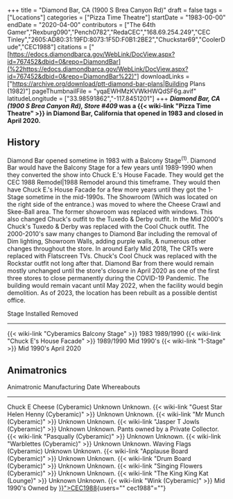 +++
title = "Diamond Bar, CA (1900 S Brea Canyon Rd)"
draft = false
tags = ["Locations"]
categories = ["Pizza Time Theatre"]
startDate = "1983-00-00"
endDate = "2020-04-00"
contributors = ["The 64th Gamer","Rexburg090","Pench0782","RedaCEC","168.69.254.249","CEC Tinley","2605:AD80:31:19FD:8073:1F5D:F0B1:2BE2","Chuckstar69","CoolerDude","CEC1988"]
citations = ["[https://edocs.diamondbarca.gov/WebLink/DocView.aspx?id=767452&dbid=0&repo=DiamondBar](%22https://edocs.diamondbarca.gov/WebLink/DocView.aspx?id=767452&dbid=0&repo=DiamondBar%22)"]
downloadLinks = ["https://archive.org/download/ptt-diamond-bar-plans|Building Plans (1982)"]
pageThumbnailFile = "yqaEWHMzKVWkHWQdSF6g.avif"
latitudeLongitude = ["33.98591862","-117.8451201"]
+++
***Diamond Bar, CA (1900 S Brea Canyon Rd), Store #409* was a {{< wiki-link "Pizza Time Theatre" >}} in Diamond Bar, California that opened in 1983 and closed in April 2020.**

## History

Diamond Bar opened sometime in 1983 with a Balcony Stage<sup>(1)</sup>. Diamond Bar would have the Balcony Stage for a few years until 1989-1990 when they converted the show into Chuck E.'s House Facade. They would get the CEC 1988 Remodel|1988 Remodel around this timeframe. They would then have Chuck E.'s House Facade for a few more years until they got the 1-Stage sometime in the mid-1990s. The Showroom (Which was located on the right side of the entrance.) was moved to where the Cheese Crawl and Skee-Ball area. The former showroom was replaced with windows. This also changed Chuck's outfit to the Tuxedo & Derby outfit. In the Mid 2000's Chuck's Tuxedo & Derby was replaced with the Cool Chuck outfit. The 2000-2010's saw many changes to Diamond Bar including the removal of Dim lighting, Showroom Walls, adding purple walls, & numerous other changes throughout the store. In around Early Mid 2018, The CRTs were replaced with Flatscreen TVs. Chuck's Cool Chuck was replaced with the Rockstar outfit not long after that. Diamond Bar from there would remain mostly unchanged until the store's closure in April 2020 as one of the first three stores to close permanently during the COVID-19 Pandemic. The building would remain vacant until May 2022, when the facility would begin demolition. As of 2023, the location has been rebuilt as a possible dentist office.

  Stage                                              Installed     Removed
  -------------------------------------------------- ------------- -------------
  {{< wiki-link "Cyberamics Balcony Stage" >}}   1983          1989/1990
  {{< wiki-link "Chuck E's House Facade" >}}    1989/1990     Mid 1990's
  {{< wiki-link "1-Stage" >}}                    Mid 1990's   April 2020

## Animatronics

  Animatronic                                                  Manufacturing Date   Whereabouts
  ------------------------------------------------------------ -------------------- ---------------------------------------------------------------------
  Chuck E Cheese (Cyberamic)                                   Unknown              Unknown.
  {{< wiki-link "Guest Star Helen Henny (Cyberamic)" >}}   Unknown              Unknown.
  {{< wiki-link "Mr Munch (Cyberamic)" >}}                 Unknown              Unknown.
  {{< wiki-link "Jasper T Jowls (Cyberamic)" >}}           Unknown              Unknown. Pants owned by a Private Collector.
  {{< wiki-link "Pasqually (Cyberamic)" >}}                Unknown              Unknown.
  {{< wiki-link "Warblettes (Cyberamic)" >}}               Unknown              Unknown.
  Waving Flags (Cyberamic)                                     Unknown              Unknown.
  {{< wiki-link "Applause Board (Cyberamic)" >}}           Unknown              Unknown.
  {{< wiki-link "Drum Board (Cyberamic)" >}}               Unknown              Unknown.
  {{< wiki-link "Singing Flowers (Cyberamic)" >}}          Unknown              Unknown.
  {{< wiki-link "The King King Kat (Lounge)" >}}           Unknown              Unknown.
  {{< wiki-link "Wink (Cyberamic)" >}}                     Mid 1990's          Owned by [}}">CEC1988](%7B%7B%3C%20ref%20){users="" cec1988"=""}
